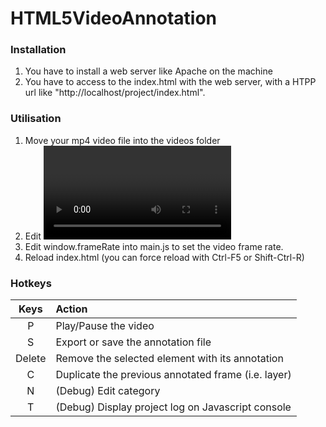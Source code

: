 HTML5VideoAnnotation
====================


### Installation
1. You have to install a web server like Apache on the machine
2. You have to access to the index.html with the web server, with a HTPP url like "http://localhost/project/index.html".

### Utilisation
1. Move your mp4 video file into the videos folder
2. Edit <video> HTML tag in index.html to set the video src
3. Edit window.frameRate into main.js to set the video frame rate.
4. Reload index.html (you can force reload with Ctrl-F5 or Shift-Ctrl-R)


### Hotkeys

| Keys          | Action                                                | 
|:-------------:|:------------------------------------------------------|
| P             | Play/Pause the video                                  |
| S             | Export or save the annotation file                    |
| Delete        | Remove the selected element with its annotation       |
| C             | Duplicate the previous annotated frame (i.e. layer)   |
| N             | (Debug) Edit category                                 |
| T             | (Debug) Display project log on Javascript console     |
